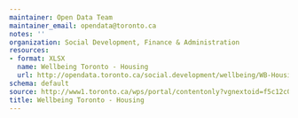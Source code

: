 ```yaml
---
maintainer: Open Data Team
maintainer_email: opendata@toronto.ca
notes: ''
organization: Social Development, Finance & Administration
resources:
- format: XLSX
  name: Wellbeing Toronto - Housing
  url: http://opendata.toronto.ca/social.development/wellbeing/WB-Housing.xlsx
schema: default
source: http://www1.toronto.ca/wps/portal/contentonly?vgnextoid=f5c12c077444d410VgnVCM10000071d60f89RCRD&vgnextchannel=1a66e03bb8d1e310VgnVCM10000071d60f89RCRD
title: Wellbeing Toronto - Housing
---
```

